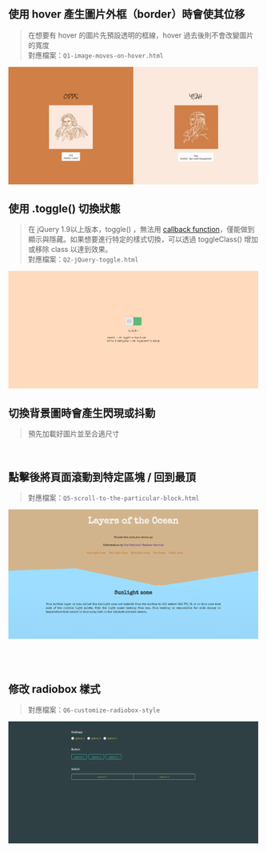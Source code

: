 ## 使用 hover 產生圖片外框（border）時會使其位移
> 在想要有 hover 的圖片先預設透明的框線，hover 過去後則不會改變圖片的寬度  
對應檔案：`Q1-image-moves-on-hover.html`  

<img src="./preview/q1.png" width="500" alt="">

<br>

## 使用 .toggle() 切換狀態
> 在 jQuery 1.9以上版本，toggle() ，無法用 [callback function](https://expect7.pixnet.net/blog/post/38296922)，僅能做到顯示與隱藏。如果想要進行特定的樣式切換，可以透過 toggleClass() 增加或移除 class 以達到效果。  
對應檔案：`Q2-jQuery-toggle.html`  

<img src="./preview/q2.png" width="500" alt="">

<br>

## 切換背景圖時會產生閃現或抖動
> 預先加載好圖片並至合適尺寸

<br>

## 點擊後將頁面滾動到特定區塊 / 回到最頂　
> 對應檔案：`Q5-scroll-to-the-particular-block.html`  

<img src="./preview/q5.png" width="500" alt="Scroll Effect">

<br>　

## 修改 radiobox 樣式
> 對應檔案：`Q6-customize-radiobox-style`  

<img src="./preview/q6.png" width="500" alt="Scroll Effect">